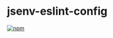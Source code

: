 # jsenv-eslint-config

[![npm](https://badge.fury.io/js/%40jsenv%2Feslint-config.svg)](https://badge.fury.io/js/%40jsenv%2Feslint-config)
